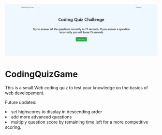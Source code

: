![demo1](/assets/images/screenshot.png)

# CodingQuizGame


This is a small Web coding quiz to test your knowledge on the basics of web developement.

Future updates:
<li>
  set highscores to display in descending order
</li>
<li>
  add more advanced questions
</li>
<li> multiply question score by remaining time left for a more competitive scoring.

